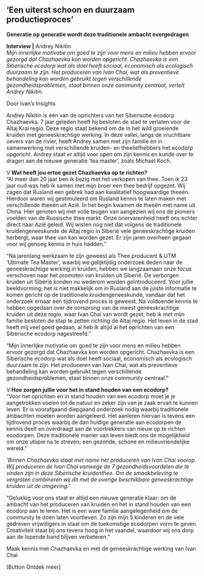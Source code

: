 ## ‘Een uiterst schoon en duurzaam productieproces’
 
**Generatie op generatie wordt deze traditionele ambacht overgedragen**

**Interview |** Andrey Nikitin<br> 
_Mijn innerlijke motivatie om goed te zijn voor mens en milieu hebben ervoor gezorgd dat Chazhaevka kon worden opgericht. Chazhaevka is een Siberische ecodorp wat als doel heeft sociaal, economisch als ecologisch duurzaam te zijn. Het produceren van Ivan Chai, wat als preventieve behandeling kan worden gebruikt tegen verschillende gezondheidsproblemen, staat binnen onze community centraal, vertelt Andrey Nikitin._

Door Ivan’s Insights

Andrey Nikitin is één van de oprichters van het Siberische ecodorp Chazhaevka. 7 jaar geleden heeft hij besloten de stad te verlaten voor de Altaj Krai regio. Deze regio staat bekend om de in het wild groeiende kruiden met geneeskrachtige werking. In deze vallei, langs de vruchtbare oevers van de rivier, heeft Andrey samen met zijn familie en in samenwerking met verschillende kruiden- en theeliefhebbers het ecodorp opgericht. Andrey staat er altijd voor open om zijn kennis en kunde over te dragen aan de nieuwe generatie ‘tea master’, zoals Michael Koch. 
 
V **Wat heeft jou ertoe gezet Chazhaevka op te richten?** <br> 
“Al meer dan 20 jaar ben ik bezig met het verkopen van thee. Toen ik 23 jaar oud was heb ik samen met mijn broer een thee bedrijf opgezet. Wij zagen dat Rusland een gebrek had aan kwalitatief hoogwaardige theeën. Hierdoor waren wij gestimuleerd om Rusland kennis te laten maken met verschillende theeën uit Azië. In het begin kwamen de theeën met name uit China. Hier genoten wij met volle teugen van aangezien wij ons de pioniers voelden van de Russische thee markt. Onze onervarenheid heeft ons echter direct naar Azië geleid. Wij wisten nog niet dat volgens de traditionele kruidengeneeskunde de Altaj regio in Siberië vele geneeskrachtige kruiden herbergt; waar thee van kan worden gezet. Er zijn jaren overheen gegaan voor wij genoeg kennis in huis hadden.”

“Na jarenlang werkzaam te zijn geweest als Thee producent & UTM ‘Ultimate Tea Master’, waarbij we gelijktijdig onderzoek deden naar de geneeskrachtige werking in kruiden, hebben we langzaamaan onze focus verschoven naar het promoten van kruiden uit Siberië. De verborgen kruiden uit Siberië konden nu wederom worden geïntroduceerd. Voor jullie beeldvorming; het is niet makkelijk om in Rusland aan de juiste informatie te komen gericht op de traditionele kruidengeneeskunde, vandaar dat het onderzoek ernaar een tijdrovend proces is geweest. Na voldoende kennis te hebben opgedaan over de oorsprong van de meest geneeskrachtige kruiden uit deze regio, waar Ivan Chai van wordt gezet, heb ik met mijn familie besloten de stap te zetten richting de Altaj regio. Het leven in de stad heeft mij veel goed gedaan, al heb ik altijd al het oprichten van een Siberische ecodorp nagestreefd.” 

“Mijn innerlijke motivatie om goed te zijn voor mens en milieu hebben ervoor gezorgd dat Chazhaevka kon worden opgericht. Chazhaevka is een Siberische ecodorp wat als doel heeft sociaal, economisch als ecologisch duurzaam te zijn. Het produceren van Ivan Chai, wat als preventieve behandeling kan worden gebruikt tegen verschillende gezondheidsproblemen, staat binnen onze community centraal.”

V **Hoe zorgen jullie voor het in stand houden van een ecodorp?** <br> 
“Voor het oprichten en in stand houden van een ecodorp moet je je aangetrokken voelen tot de natuur en zeker zijn van je zaak ervan te kunnen leven. Er is voorafgaand diepgaand onderzoek nodig waarbij traditionele ambachten moeten worden aangeleerd. Het aanleren hiervan is tevens een tijdrovend proces waarbij de dan huidige generatie aan ecodorpen de kennis deelt en overdraagt aan de voortrekkers van nieuw op te richten ecodorpen. Deze traditionele manier van leven biedt ons de mogelijkheid om onze utopie na te streven; een gezonde, schone en milieuvriendelijke wereld.”

_’Binnen Chazhaevka staat met name het produceren van Ivan Chai voorop. Wij produceren de Ivan Chai vanwege de 7 gezondheidsvoordelen die te vinden zijn in deze Siberische kruidenthee. Om de smaakbeleving te vergroten combineren wij dit met de overige beschikbare geneeskrachtige kruiden uit de omgeving.’_

“Gelukkig voor ons staat er altijd een nieuwe generatie klaar; om de ambacht van het produceren van kruiden en het in stand houden van een ecodorp aan te leren. Het is een ware familie aangelegenheid om de community te doen laten voortleven. Zo zijn mijn 5 kinderen en de vele gedreven vrijwilligers in staat om de toekomstige ecodorpen vorm te geven. Creativiteit staat bij ons tevens hoog in het vaandel, waardoor wij ons dorp aan de lopende band blijven verbeteren.”

Maak kennis met Chazhaevka en met de geneeskrachtige werking van Ivan Chai 

[Button Ontdek meer] 
